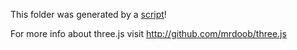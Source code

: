 This folder was generated by a [script](https://github.com/zfedoran/modulite-threejs/blob/master/auto-modulite.js)! 


For more info about three.js visit <a href="http://github.com/mrdoob/three.js">http://github.com/mrdoob/three.js</a>

